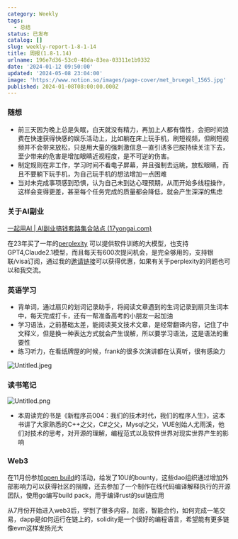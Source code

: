```yaml
---
category: Weekly
tags:
  - 总结
status: 已发布
catalog: []
slug: weekly-report-1-8-1-14
title: 周报(1.8-1.14)
urlname: 196e7d36-53c0-48da-83ea-03311e1b9332
date: '2024-01-12 09:50:00'
updated: '2024-05-08 23:04:00'
image: 'https://www.notion.so/images/page-cover/met_bruegel_1565.jpg'
published: 2024-01-08T08:00:00.000Z
---
```


### 随想

- 前三天因为晚上总是失眠，白天就没有精力，再加上人都有惰性，会把时间浪费在快速获得快感的娱乐活动上，比如躺在床上玩手机，刷短视频，但刷短视频并不会带来放松，只是用大量的强刺激信息一直引诱多巴胺持续关注下去，至少带来的危害是增加眼睛近视程度，是不可逆的伤害。
- 制定规则在非工作，学习时间不看电子屏幕，并且强制去远眺，放松眼睛，而且不要躺下玩手机，为自己玩手机的想法增加一点困难
- 当对未完成事项感到恐惧，认为自己未到达心理预期，从而开始多线程操作，这样会变得更差，甚至每个任务完成的质量都会降低，就会产生深深的焦虑

### 关于AI副业


[一起用AI | AI副业搞钱套路集合站点 (17yongai.com)](https://17yongai.com/)


在23年买了一年的[perplexity](https://www.perplexity.ai/) 可以提供软件训练的大模型，也支持GPT4,Claude2.1模型，而且每天有600次提问机会，是完全够用的，支持银联/visa订阅，通过我的[邀请链接](https://perplexity.ai/pro?referral_code=SGJ7X87B)可以获得优惠，如果有关于perplexity的问题也可以和我交流。


### 英语学习

- 背单词，通过扇贝的划词记录助手，将阅读文章遇到的生词记录到扇贝生词本中，每天完成打卡，还有一帮准备高考的小朋友一起加油
- 学习语法，之前基础太差，能阅读英文技术文章，是经常翻译内容，记住了中文释义，但是换一种表达方式就会产生误解，所以要学习语法，这是语法的重要性
- 练习听力，在看纸牌屋的时候，frank的很多次演讲都在认真听，很有感染力

![Untitled.jpeg](https://prod-files-secure.s3.us-west-2.amazonaws.com/5d24fe63-e567-4804-86f9-9fdc62e13082/c33f3733-be40-431e-a494-10399ac86f32/Untitled.jpeg?X-Amz-Algorithm=AWS4-HMAC-SHA256&X-Amz-Content-Sha256=UNSIGNED-PAYLOAD&X-Amz-Credential=ASIAZI2LB4663HBHA32J%2F20250310%2Fus-west-2%2Fs3%2Faws4_request&X-Amz-Date=20250310T213358Z&X-Amz-Expires=3600&X-Amz-Security-Token=IQoJb3JpZ2luX2VjEE0aCXVzLXdlc3QtMiJGMEQCIAQxRrv1SkLhFNTC4q3OrZ67T18Tqn257KzuN7nAA1vAAiA3ulnf3bk5Fvf0%2FkqwysttNa3Irkg3g%2FfaxSaRB9fqYyqIBAiW%2F%2F%2F%2F%2F%2F%2F%2F%2F%2F8BEAAaDDYzNzQyMzE4MzgwNSIMWs%2BYzE8vK0C5olkZKtwDzRc2dajwyLzqYXcobQeUPdYb21GcGyqN3BHI2Y3p%2FZmUK21oPwV67k68evTfCIYM3BUedBPJyIxKI38o32MwbVANzNCFHyHzM1E0O45k7OCAQL4MW5Y5Otn%2FawaXIU44xH3SNr4S30lqAKsrPNbsorN1%2B5ODwQq6fF6NZn0HdcHLZZ%2BZH4%2F7FmJjuTd5NGyMypf3iqSDPUNpbhK%2B0vnqEIObQqPHB%2BgtWW1%2BjysVJMKqcUzUj%2BRNZ9DxdMzmcrPKddeQbBFvuPmAn%2Fx1Ry38PSvI2pQB%2Bfx0JDX0guDGaaKwx6dwHSkN0%2F7Hb3wsxWanWxoKm%2B2aapOiR7Y83tnNuW%2FD3%2FeK1sssP2ZYry3FRAct9MhxjUv5jVLm1rBQGT297MsX%2F2DX5x4jyQHe%2FhrCScgdPoFn9qNdhuPsjW7%2F%2Fh1rK1QodjzrfPzCGXOgZh7bEb6dYCEa2JofMmgNLe6EYWzQmrtbRGBNcExh29gHN23dHnb366GAXb9HwLUnnNlu4j%2FgDg2TFYsXgBDxeL8X5szQOMcGzH4cxcnRThbn562UB5NJ0O5Z1hW7PPEnHPjc4X%2BHXbVzI2gH1OmmlvaO8eAon3o3q6VRUh2xYUJyBxJzOTirqG%2BYGgE%2Faegw%2Baq9vgY6pgGl9I03WS5YiPSUpU%2BNj%2F8xFTGOcos59d0iMzsMAuQFCzHlsI2QbiGfw968Y2az0RmwlfnEAY10C8cqX4cQAxD41hgaEToQrJ0FHDFzoXTigSJuQZ841AE3ydUBTQdxo0UMKuCWZ4mWeZB40PPCK2u5CMkKAHJizcrOP%2BjxMi6sl%2Bi6JmU%2BI01dHOGIQ0RpPjYvCHHuFAE0ZI687I6764zrb645Kwkt&X-Amz-Signature=21437b26f5aa5a1f86c1391d1cb9294d19819a0d30b81d2e373a4ce909ca2d4e&X-Amz-SignedHeaders=host&x-id=GetObject)


### 读书笔记


![Untitled.png](https://prod-files-secure.s3.us-west-2.amazonaws.com/5d24fe63-e567-4804-86f9-9fdc62e13082/96aa439a-1c95-4054-aa84-ef4e0c8eb5d1/Untitled.png?X-Amz-Algorithm=AWS4-HMAC-SHA256&X-Amz-Content-Sha256=UNSIGNED-PAYLOAD&X-Amz-Credential=ASIAZI2LB4663HBHA32J%2F20250310%2Fus-west-2%2Fs3%2Faws4_request&X-Amz-Date=20250310T213358Z&X-Amz-Expires=3600&X-Amz-Security-Token=IQoJb3JpZ2luX2VjEE0aCXVzLXdlc3QtMiJGMEQCIAQxRrv1SkLhFNTC4q3OrZ67T18Tqn257KzuN7nAA1vAAiA3ulnf3bk5Fvf0%2FkqwysttNa3Irkg3g%2FfaxSaRB9fqYyqIBAiW%2F%2F%2F%2F%2F%2F%2F%2F%2F%2F8BEAAaDDYzNzQyMzE4MzgwNSIMWs%2BYzE8vK0C5olkZKtwDzRc2dajwyLzqYXcobQeUPdYb21GcGyqN3BHI2Y3p%2FZmUK21oPwV67k68evTfCIYM3BUedBPJyIxKI38o32MwbVANzNCFHyHzM1E0O45k7OCAQL4MW5Y5Otn%2FawaXIU44xH3SNr4S30lqAKsrPNbsorN1%2B5ODwQq6fF6NZn0HdcHLZZ%2BZH4%2F7FmJjuTd5NGyMypf3iqSDPUNpbhK%2B0vnqEIObQqPHB%2BgtWW1%2BjysVJMKqcUzUj%2BRNZ9DxdMzmcrPKddeQbBFvuPmAn%2Fx1Ry38PSvI2pQB%2Bfx0JDX0guDGaaKwx6dwHSkN0%2F7Hb3wsxWanWxoKm%2B2aapOiR7Y83tnNuW%2FD3%2FeK1sssP2ZYry3FRAct9MhxjUv5jVLm1rBQGT297MsX%2F2DX5x4jyQHe%2FhrCScgdPoFn9qNdhuPsjW7%2F%2Fh1rK1QodjzrfPzCGXOgZh7bEb6dYCEa2JofMmgNLe6EYWzQmrtbRGBNcExh29gHN23dHnb366GAXb9HwLUnnNlu4j%2FgDg2TFYsXgBDxeL8X5szQOMcGzH4cxcnRThbn562UB5NJ0O5Z1hW7PPEnHPjc4X%2BHXbVzI2gH1OmmlvaO8eAon3o3q6VRUh2xYUJyBxJzOTirqG%2BYGgE%2Faegw%2Baq9vgY6pgGl9I03WS5YiPSUpU%2BNj%2F8xFTGOcos59d0iMzsMAuQFCzHlsI2QbiGfw968Y2az0RmwlfnEAY10C8cqX4cQAxD41hgaEToQrJ0FHDFzoXTigSJuQZ841AE3ydUBTQdxo0UMKuCWZ4mWeZB40PPCK2u5CMkKAHJizcrOP%2BjxMi6sl%2Bi6JmU%2BI01dHOGIQ0RpPjYvCHHuFAE0ZI687I6764zrb645Kwkt&X-Amz-Signature=8547292860cb0763e5c0759eee8a0108263374517545c15c913c44bde6ddf12d&X-Amz-SignedHeaders=host&x-id=GetObject)

- 本周读完的书是《新程序员004：我们的技术时代，我们的程序人生》，这本书讲了大家熟悉的C++之父，C#之父，Mysql之父，VUE创始人尤雨溪，他们对技术的思考，对开源的理解，编程范式以及软件世界对现实世界产生的影响

### Web3


在11月份参加[open build](https://openbuild.xyz/learn/challenges)的活动，给发了10U的bounty，这些dao组织通过增加外部影响力可以获得社区的捐赠，还去参加了一个制作在线代码编译解释执行的开源团队，使用go编写build pack，用于编译rust的sui链应用


从7月份开始进入web3后，学到了很多内容，加密，智能合约，如何完成一笔交易，dapp是如何运行在链上的，solidity是一个很好的编程语言，希望能有更多链像evm这样发扬光大

